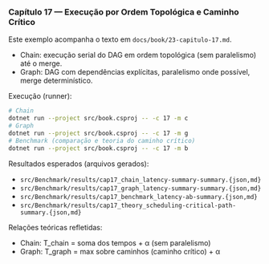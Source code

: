 ### Capítulo 17 — Execução por Ordem Topológica e Caminho Crítico

Este exemplo acompanha o texto em `docs/book/23-capitulo-17.md`.

- Chain: execução serial do DAG em ordem topológica (sem paralelismo) até o merge.
- Graph: DAG com dependências explícitas, paralelismo onde possível, merge determinístico.

Execução (runner):

```bash
# Chain
dotnet run --project src/book.csproj -- -c 17 -m c
# Graph
dotnet run --project src/book.csproj -- -c 17 -m g
# Benchmark (comparação e teoria do caminho crítico)
dotnet run --project src/book.csproj -- -c 17 -m b
```

Resultados esperados (arquivos gerados):
- `src/Benchmark/results/cap17_chain_latency-summary-summary.{json,md}`
- `src/Benchmark/results/cap17_graph_latency-summary-summary.{json,md}`
- `src/Benchmark/results/cap17_benchmark_latency-ab-summary.{json,md}`
- `src/Benchmark/results/cap17_theory_scheduling-critical-path-summary.{json,md}`

Relações teóricas refletidas:
- Chain: T_chain = soma dos tempos + α (sem paralelismo)
- Graph: T_graph = max sobre caminhos (caminho crítico) + α


